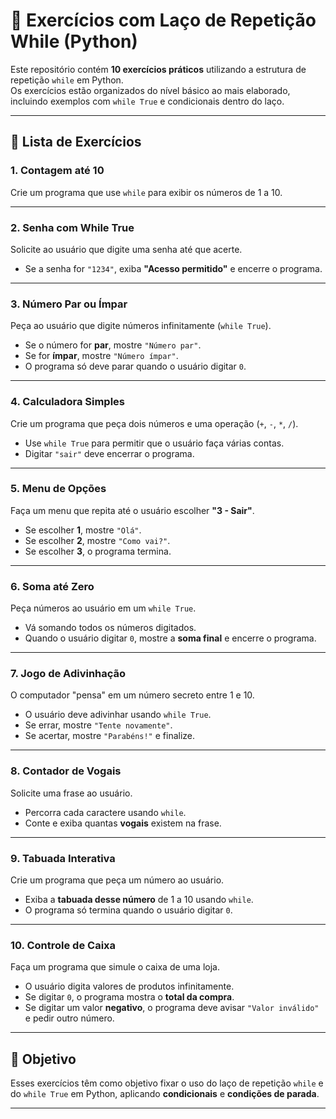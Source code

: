 # 🔁 Exercícios com Laço de Repetição While (Python)

Este repositório contém **10 exercícios práticos** utilizando a estrutura de repetição `while` em Python.  
Os exercícios estão organizados do nível básico ao mais elaborado, incluindo exemplos com `while True` e condicionais dentro do laço.  

---

## 📝 Lista de Exercícios

### **1. Contagem até 10**  
Crie um programa que use `while` para exibir os números de 1 a 10.  

---

### **2. Senha com While True**  
Solicite ao usuário que digite uma senha até que acerte.  
- Se a senha for `"1234"`, exiba **"Acesso permitido"** e encerre o programa.  

---

### **3. Número Par ou Ímpar**  
Peça ao usuário que digite números infinitamente (`while True`).  
- Se o número for **par**, mostre `"Número par"`.  
- Se for **ímpar**, mostre `"Número ímpar"`.  
- O programa só deve parar quando o usuário digitar `0`.  

---

### **4. Calculadora Simples**  
Crie um programa que peça dois números e uma operação (`+`, `-`, `*`, `/`).  
- Use `while True` para permitir que o usuário faça várias contas.  
- Digitar `"sair"` deve encerrar o programa.  

---

### **5. Menu de Opções**  
Faça um menu que repita até o usuário escolher **"3 - Sair"**.  
- Se escolher **1**, mostre `"Olá"`.  
- Se escolher **2**, mostre `"Como vai?"`.  
- Se escolher **3**, o programa termina.  

---

### **6. Soma até Zero**  
Peça números ao usuário em um `while True`.  
- Vá somando todos os números digitados.  
- Quando o usuário digitar `0`, mostre a **soma final** e encerre o programa.  

---

### **7. Jogo de Adivinhação**  
O computador "pensa" em um número secreto entre 1 e 10.  
- O usuário deve adivinhar usando `while True`.  
- Se errar, mostre `"Tente novamente"`.  
- Se acertar, mostre `"Parabéns!"` e finalize.  

---

### **8. Contador de Vogais**  
Solicite uma frase ao usuário.  
- Percorra cada caractere usando `while`.  
- Conte e exiba quantas **vogais** existem na frase.  

---

### **9. Tabuada Interativa**  
Crie um programa que peça um número ao usuário.  
- Exiba a **tabuada desse número** de 1 a 10 usando `while`.  
- O programa só termina quando o usuário digitar `0`.  

---

### **10. Controle de Caixa**  
Faça um programa que simule o caixa de uma loja.  
- O usuário digita valores de produtos infinitamente.  
- Se digitar `0`, o programa mostra o **total da compra**.  
- Se digitar um valor **negativo**, o programa deve avisar `"Valor inválido"` e pedir outro número.  

---

## 🎯 Objetivo
Esses exercícios têm como objetivo fixar o uso do laço de repetição `while` e do `while True` em Python, aplicando **condicionais** e **condições de parada**.

---
